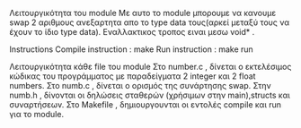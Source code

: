 Λειτουργικότητα του module
    Με αυτο το module μπορουμε να κανουμε swap 2 αριθμους ανεξαρτητα απο το type data τους(αρκεί μεταξύ τους να έχουν το ίδιο type data).
    Εναλλακτικος τροπος ειναι μεσω void* .

Instructions
    Compile instruction :   make
    Run instruction     :   make run

Λειτουργικότητα κάθε file του module
    Στο number.c , δίνεται ο εκτελέσιμος κώδικας του προγράμματος με παραδείγματα 2 integer και 2 float numbers.
    Στο numb.c , δίνεται ο ορισμός της συνάρτησης swap.
    Στην numb.h , δίνονται οι δηλώσεις σταθερών (χρήσιμων στην main),structs και συναρτήσεων.
    Στο Makefile , δημιουργουνται οι εντολές compile και run για το module.